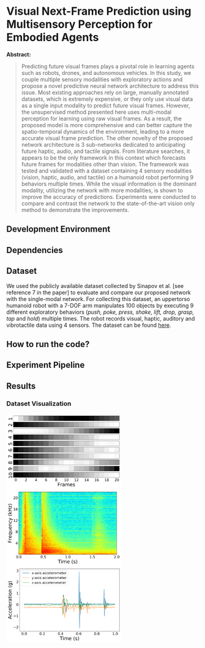 # Visual Next-Frame Prediction using Multisensory Perception for Embodied Agents

**Abstract:**


> Predicting future visual frames plays a pivotal role in learning agents such as robots, drones, and autonomous vehicles. In this study, we couple multiple sensory modalities with exploratory actions and propose a novel predictive neural network architecture to address this issue. Most existing approaches rely on large, manually annotated datasets, which is extremely expensive, or they only use visual data as a single input modality to predict future visual frames. However, the unsupervised method presented here uses multi-modal perception for learning using raw visual frames. As a result, the proposed model is more comprehensive and can better capture the spatio-temporal dynamics of the environment, leading to a more accurate visual frame prediction. The other novelty of the proposed network architecture is 3 sub-networks dedicated to anticipating future haptic, audio, and tactile signals. From literature searches, it appears to be the only framework in this context which forecasts future frames for modalities other than vision. The framework was tested and validated with a dataset containing 4 sensory modalities (vision, haptic, audio, and tactile) on a humanoid robot performing 9 behaviors multiple times. While the visual information is the dominant modality, utilizing the network with more modalities, is shown to improve the accuracy of predictions. Experiments were conducted to compare and contrast the network to the state-of-the-art vision only method to demonstrate the improvements.

## Development Environment

## Dependencies

## Dataset
We used the publicly available dataset collected by Sinapov et al. [see reference 7 in the paper] to evaluate and compare our proposed network with the single-modal network. For collecting this dataset, an uppertorso humanoid robot with a 7-DOF arm manipulates 100 objects by executing 9 different exploratory behaviors (*push, poke, press, shake, lift, drop, grasp, tap* and *hold*) multiple times. The robot records visual, haptic, auditory and vibrotactile data using 4 sensors. The dataset can be found [here](https://tufts.box.com/s/lk4tcyf8jnmpnlhpfofw4lg1khcn2ia1).
## How to run the code?

## Experiment Pipeline 

## Results

### Dataset Visualization

<img src="dataset_visualization/haptic_low_drop_can_coke.png" alt="drawing" width="300px"/> <img src="dataset_visualization/audio_spectrogram_low_drop_can_coke.png" alt="drawing" width="300px"/> <img src="dataset_visualization/vibro_low_drop_can_coke.png" alt="drawing" width="300px"/>


